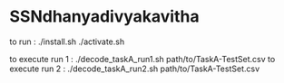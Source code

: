 # SSNdhanyadivyakavitha

to run : 
./install.sh
./activate.sh

to execute run 1 :
./decode_taskA_run1.sh path/to/TaskA-TestSet.csv
to execute run 2 :
./decode_taskA_run2.sh path/to/TaskA-TestSet.csv
